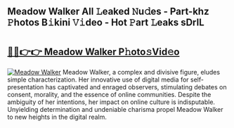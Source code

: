 ## Meadow Walker All 𝙻eaked 𝙽u𝚍es - Part-khz 𝙿hotos B𝚒kini 𝚅𝚒deo - Hot 𝙿art 𝙻eaks sDrIL

# <h2><a href="http://ld2oxim.urlbe.top/?page=Meadow+Walker">🔗🔗👉👉 Meadow Walker P𝚑oto𝚜Vid𝚎o</a></h2>

[![Meadow Walker](https://i.imgur.com/eBuTRDB.gif)](http://ld2oxim.urlbe.top/?page=Meadow+Walker)
Meadow Walker, a complex and divisive figure, eludes simple characterization. Her innovative use of digital media for self-presentation has captivated and enraged observers, stimulating debates on consent, morality, and the essence of online communities. Despite the ambiguity of her intentions, her impact on online culture is indisputable. Unyielding determination and undeniable charisma propel Meadow Walker to new heights in the digital realm.
